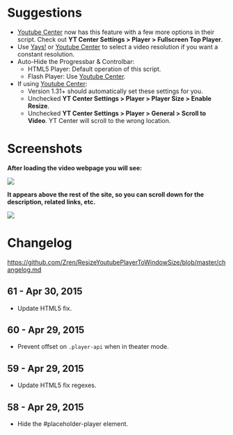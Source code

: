 # Suggestions
* [Youtube Center](https://github.com/YePpHa/YouTubeCenter/wiki) now has this feature with a few more options in their script. Check out **YT Center Settings > Player > Fullscreen Top Player**.
* Use [Yays!](http://eugenox.appspot.com/script/yays) or [Youtube Center](https://github.com/YePpHa/YouTubeCenter/wiki) to select a video resolution if you want a constant resolution.
* Auto-Hide the Progressbar & Controlbar:
    * HTML5 Player: Default operation of this script.
    * Flash Player: Use [Youtube Center](https://github.com/YePpHa/YouTubeCenter/wiki).
* If using [Youtube Center](https://github.com/YePpHa/YouTubeCenter/wiki):
  *  Version 1.31+ should automatically set these settings for you.
    *   Unchecked **YT Center Settings > Player > Player Size > Enable Resize**.
    *   Unchecked **YT Center Settings > Player > General > Scroll to Video**. YT Center will scroll to the wrong location.

# Screenshots

**After loading the video webpage you will see:**

[![](https://i.imgur.com/ja8Kx.jpg)](https://i.imgur.com/ja8Kx.jpg)

**It appears above the rest of the site, so you can scroll down for the description, related links, etc.**

[![](https://i.imgur.com/RiodhIb.jpg)](https://i.imgur.com/RiodhIb.jpg)

# Changelog

https://github.com/Zren/ResizeYoutubePlayerToWindowSize/blob/master/changelog.md

## 61 - Apr 30, 2015

* Update HTML5 fix.

## 60 - Apr 29, 2015

* Prevent offset on `.player-api` when in theater mode.

## 59 - Apr 29, 2015

* Update HTML5 fix regexes.

## 58 - Apr 29, 2015

* Hide the #placeholder-player element.

